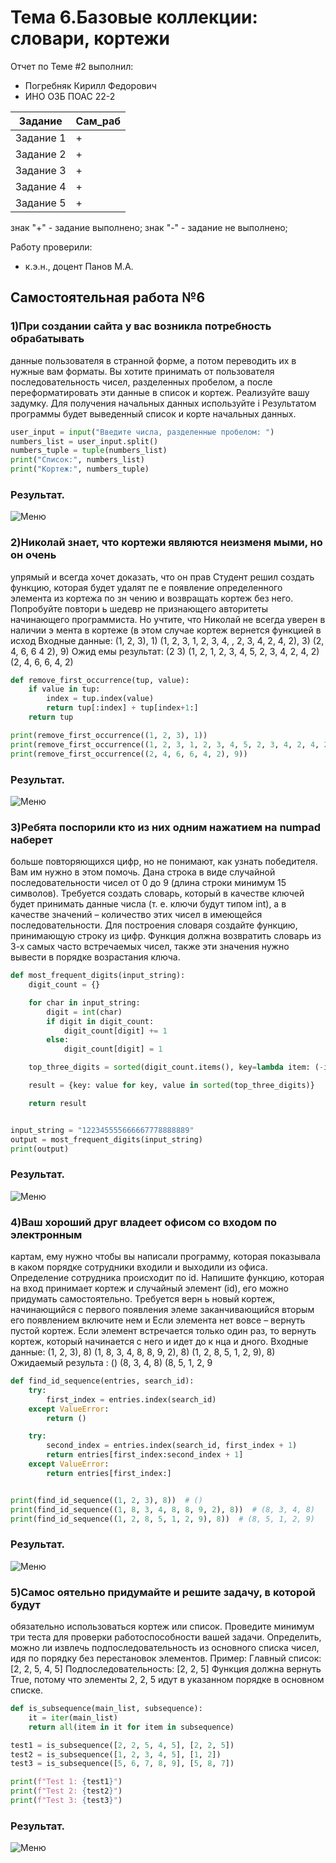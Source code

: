 
# Тема 6.Базовые коллекции: словари, кортежи  
Отчет по Теме #2 выполнил:
- Погребняк Кирилл Федорович
- ИНО ОЗБ ПОАС 22-2

| Задание  | Сам_раб |
| ------ | ------ |
| Задание 1 | + | 
| Задание 2 | + | 
| Задание 3 | + | 
| Задание 4 | + | 
| Задание 5 | + | 


знак "+" - задание выполнено; знак "-" - задание не выполнено;

Работу проверили:
- к.э.н., доцент Панов М.А.

## Самостоятельная работа №6
### 1)При создании сайта у вас возникла потребность обрабатывать
данные пользователя в странной форме, а потом переводить их в
нужные вам форматы. Вы хотите принимать от пользователя
последовательность чисел, разделенных пробелом, а после
переформатировать эти данные в список и кортеж. Реализуйте вашу
задумку. Для получения начальных данных используйте i
Результатом программы будет выведенный список и корте
начальных данных.


```python
user_input = input("Введите числа, разделенные пробелом: ")
numbers_list = user_input.split()
numbers_tuple = tuple(numbers_list)
print("Список:", numbers_list)
print("Кортеж:", numbers_tuple)

```
### Результат.
![Меню](https://github.com/Fedorovich96/Software/blob/%D0%A2%D0%B5%D0%BC%D0%B0_6/pic/6-1.png)

### 2)Николай знает, что кортежи являются неизменя мыми, но он очень
упрямый и всегда хочет доказать, что он прав Студент решил
создать функцию, которая будет удалят пе е появление
определенного элемента из кортежа по зн чению и возвращать
кортеж без него. Попробуйте повтори ь шедевр не признающего
авторитеты начинающего программиста. Но учтите, что Николай не
всегда уверен в наличии э мента в кортеже (в этом случае кортеж
вернется функцией в исход
Входные данные:
(1, 2, 3), 1)
(1, 2, 3, 1, 2, 3, 4, , 2, 3, 4, 2, 4, 2), 3)
(2, 4, 6, 6 4 2), 9)
Ожид емы результат:
(2 3)
(1, 2, 1, 2, 3, 4, 5, 2, 3, 4, 2, 4, 2)
(2, 4, 6, 6, 4, 2)


```python
def remove_first_occurrence(tup, value):
    if value in tup:
        index = tup.index(value)
        return tup[:index] + tup[index+1:]
    return tup

print(remove_first_occurrence((1, 2, 3), 1))
print(remove_first_occurrence((1, 2, 3, 1, 2, 3, 4, 5, 2, 3, 4, 2, 4, 2), 3))
print(remove_first_occurrence((2, 4, 6, 6, 4, 2), 9))

```
### Результат.
![Меню](https://github.com/Fedorovich96/Software/blob/%D0%A2%D0%B5%D0%BC%D0%B0_6/pic/6-2.png)

### 3)Ребята поспорили кто из них одним нажатием на numpad наберет
больше повторяющихся цифр, но не понимают, как узнать
победителя. Вам им нужно в этом помочь. Дана строка в виде
случайной последовательности чисел от 0 до 9 (длина строки
минимум 15 символов). Требуется создать словарь, который в
качестве ключей будет принимать данные числа (т. е. ключи будут
типом int), а в качестве значений – количество этих чисел в
имеющейся последовательности. Для построения словаря создайте
функцию, принимающую строку из цифр. Функция должна
возвратить словарь из 3-х самых часто встречаемых чисел, также
эти значения нужно вывести в порядке возрастания ключа.



```python
def most_frequent_digits(input_string):
    digit_count = {}

    for char in input_string:
        digit = int(char)
        if digit in digit_count:
            digit_count[digit] += 1
        else:
            digit_count[digit] = 1

    top_three_digits = sorted(digit_count.items(), key=lambda item: (-item[1], item[0]))[:3]

    result = {key: value for key, value in sorted(top_three_digits)}

    return result


input_string = "122345555666667778888889"
output = most_frequent_digits(input_string)
print(output)

```
### Результат.
![Меню](https://github.com/Fedorovich96/Software/blob/%D0%A2%D0%B5%D0%BC%D0%B0_6/pic/6-3.png)

### 4)Ваш хороший друг владеет офисом со входом по электронным
картам, ему нужно чтобы вы написали программу, которая
показывала в каком порядке сотрудники входили и выходили из
офиса. Определение сотрудника происходит по id. Напишите
функцию, которая на вход принимает кортеж и случайный элемент
(id), его можно придумать самостоятельно. Требуется верн ь
новый кортеж, начинающийся с первого появления элеме
заканчивающийся вторым его появлением включите
нем и
Если элемента нет вовсе – вернуть пустой кортеж.
Если элемент встречается только один раз, то вернуть кортеж,
который начинается с него и идет до к нца и дного.
Входные данные:
(1, 2, 3), 8)
(1, 8, 3, 4, 8, 8, 9, 2), 8)
(1, 2, 8, 5, 1, 2, 9), 8)
Ожидаемый результа :
()
(8, 3, 4, 8)
(8, 5, 1, 2, 9


```python
def find_id_sequence(entries, search_id):
    try:
        first_index = entries.index(search_id)
    except ValueError:
        return ()

    try:
        second_index = entries.index(search_id, first_index + 1)
        return entries[first_index:second_index + 1]
    except ValueError:
        return entries[first_index:]


print(find_id_sequence((1, 2, 3), 8))  # ()
print(find_id_sequence((1, 8, 3, 4, 8, 8, 9, 2), 8))  # (8, 3, 4, 8)
print(find_id_sequence((1, 2, 8, 5, 1, 2, 9), 8))  # (8, 5, 1, 2, 9)

```
### Результат.
![Меню](https://github.com/Fedorovich96/Software/blob/%D0%A2%D0%B5%D0%BC%D0%B0_6/pic/6-4.png)

### 5)Самос оятельно придумайте и решите задачу, в которой будут
обязательно использоваться кортеж или список. Проведите
минимум три теста для проверки работоспособности вашей задачи.
Определить, можно ли извлечь подпоследовательность из основного списка чисел, идя по порядку без перестановок элементов.
Пример:
Главный список: [2, 2, 5, 4, 5]
Подпоследовательность: [2, 2, 5]
Функция должна вернуть True, потому что элементы 2, 2, 5 идут в указанном порядке в основном списке.


```python
def is_subsequence(main_list, subsequence):
    it = iter(main_list)
    return all(item in it for item in subsequence)

test1 = is_subsequence([2, 2, 5, 4, 5], [2, 2, 5])
test2 = is_subsequence([1, 2, 3, 4, 5], [1, 2])
test3 = is_subsequence([5, 6, 7, 8, 9], [5, 8, 7])

print(f"Test 1: {test1}")
print(f"Test 2: {test2}")
print(f"Test 3: {test3}")

```
### Результат.
![Меню](https://github.com/Fedorovich96/Software/blob/%D0%A2%D0%B5%D0%BC%D0%B0_6/pic/6-5.png)

